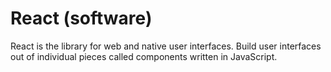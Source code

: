 # React (software)

React is the library for web and native user interfaces. Build user interfaces out of individual pieces called components written in JavaScript.







            



            

            
            